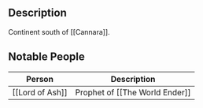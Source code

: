 ## Description
Continent south of [[Cannara]].

## Notable People
| Person          | Description |
| --------------- | ----------- |
| [[Lord of Ash]] | Prophet of [[The World Ender]]            |